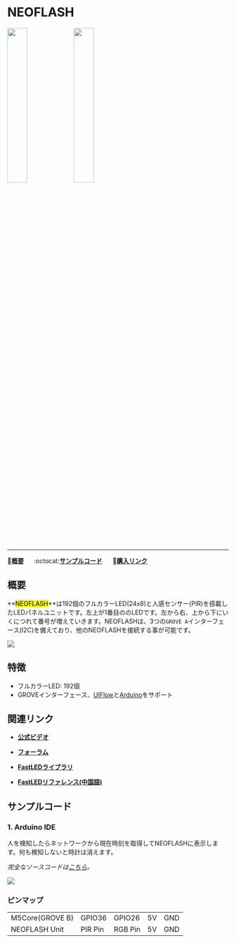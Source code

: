 # NEOFLASH

<img src="assets/img/product_pics/unit/unit_neoflash_01.png" width="30%" height="30%"><img src="assets/img/product_pics/unit/unit_neoflash_02.png" width="30%" height="30%">

***

:memo:**[概要](#概要)**&nbsp;&nbsp;&nbsp;&nbsp;&nbsp;&nbsp;:octocat:**[サンプルコード](#サンプルコード)**&nbsp;&nbsp;&nbsp;&nbsp;&nbsp;&nbsp;🛒**[購入リンク](https://www.aliexpress.com/item/M5Stack-Newest-NeoFlash-Light-Board-made-of-Acrylic-with-192pcs-NeoPixels-and-PIR-Sensor-compatible-with/32957760176.html)**

## 概要

**<mark>NEOFLASH</mark>**は192個のフルカラーLED(24x8)と人感センサー(PIR)を搭載したLEDパネルユニットです。左上が1番目ののLEDです。左から右、上から下にいくにつれて番号が増えていきます。NEOFLASHは、3つの`GROVE A`インターフェース(I2C)を備えており、他のNEOFLASHを接続する事が可能です。

<img src="assets/img/product_pics/unit/unit_neoflash_03.png">

## 特徴

- フルカラーLED: 192個
- GROVEインターフェース、[UIFlow](http://flow.m5stack.com)と[Arduino](http://www.arduino.cc)をサポート

## 関連リンク

- **[公式ビデオ](https://www.youtube.com/channel/UCozgFVglWYQXbvTmGyS739w)**

- **[フォーラム](http://forum.m5stack.com/)**

- **[FastLEDライブラリ](https://github.com/FastLED/FastLED/wiki/Overview)**

- **[FastLEDリファレンス(中国語)](http://www.taichi-maker.com/homepage/reference-index/arduino-library-index/fastled-library/)**

## サンプルコード

### 1. Arduino IDE

人を検知したらネットワークから現在時刻を取得してNEOFLASHに表示します。何も検知しないと時計は消えます。

*完全なソースコードは[こちら](https://github.com/m5stack/M5-ProductExampleCodes/tree/master/Unit/NEOPIXEL/Arduino)。*

<img src="assets/img/product_pics/unit/unit_example/NEOFLASH/example_unit_neoflash_01.png">

### ピンマップ

<table>
<tr><td>M5Core(GROVE B)</td><td>GPIO36</td><td>GPIO26</td><td>5V</td><td>GND</td></tr>
 <tr><td>NEOFLASH Unit</td><td>PIR Pin</td><td>RGB Pin</td><td>5V</td><td>GND</td></tr>
</table>